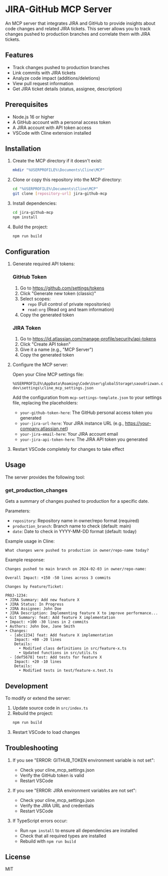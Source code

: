 # JIRA-GitHub MCP Server

An MCP server that integrates JIRA and GitHub to provide insights about code changes and related JIRA tickets. This server allows you to track changes pushed to production branches and correlate them with JIRA tickets.

## Features

- Track changes pushed to production branches
- Link commits with JIRA tickets
- Analyze code impact (additions/deletions)
- View pull request information
- Get JIRA ticket details (status, assignee, description)

## Prerequisites

- Node.js 16 or higher
- A GitHub account with a personal access token
- A JIRA account with API token access
- VSCode with Cline extension installed

## Installation

1. Create the MCP directory if it doesn't exist:
   ```bash
   mkdir "%USERPROFILE%\Documents\Cline\MCP"
   ```

2. Clone or copy this repository into the MCP directory:
   ```bash
   cd "%USERPROFILE%\Documents\Cline\MCP"
   git clone [repository-url] jira-github-mcp
   ```

3. Install dependencies:
   ```bash
   cd jira-github-mcp
   npm install
   ```

4. Build the project:
   ```bash
   npm run build
   ```

## Configuration

1. Generate required API tokens:

   ### GitHub Token
   1. Go to https://github.com/settings/tokens
   2. Click "Generate new token (classic)"
   3. Select scopes:
      - `repo` (Full control of private repositories)
      - `read:org` (Read org and team information)
   4. Copy the generated token

   ### JIRA Token
   1. Go to https://id.atlassian.com/manage-profile/security/api-tokens
   2. Click "Create API token"
   3. Give it a name (e.g., "MCP Server")
   4. Copy the generated token

2. Configure the MCP server:

   Open your Cline MCP settings file:
   ```
   %USERPROFILE%\AppData\Roaming\Code\User\globalStorage\saoudrizwan.claude-dev\settings\cline_mcp_settings.json
   ```

   Add the configuration from `mcp-settings-template.json` to your settings file, replacing the placeholders:
   - `your-github-token-here`: The GitHub personal access token you generated
   - `your-jira-url-here`: Your JIRA instance URL (e.g., https://your-company.atlassian.net)
   - `your-jira-email-here`: Your JIRA account email
   - `your-jira-api-token-here`: The JIRA API token you generated

3. Restart VSCode completely for changes to take effect

## Usage

The server provides the following tool:

### get_production_changes

Gets a summary of changes pushed to production for a specific date.

Parameters:
- `repository`: Repository name in owner/repo format (required)
- `production_branch`: Branch name to check (default: main)
- `date`: Date to check in YYYY-MM-DD format (default: today)

Example usage in Cline:
```
What changes were pushed to production in owner/repo-name today?
```

Example response:
```
Changes pushed to main branch on 2024-02-03 in owner/repo-name:

Overall Impact: +150 -50 lines across 3 commits

Changes by Feature/Ticket:

PROJ-1234:
• JIRA Summary: Add new feature X
• JIRA Status: In Progress
• JIRA Assignee: John Doe
• JIRA Description: Implementing feature X to improve performance...
• Git Summary: feat: Add feature X implementation
• Impact: +100 -30 lines in 2 commits
• Authors: John Doe, Jane Smith
• Changes:
  - [abc1234] feat: Add feature X implementation
    Impact: +80 -20 lines
    Details:
      • Modified class definitions in src/feature-x.ts
      • Updated functions in src/utils.ts
  - [def5678] test: Add tests for feature X
    Impact: +20 -10 lines
    Details:
      • Modified tests in test/feature-x.test.ts
```

## Development

To modify or extend the server:

1. Update source code in `src/index.ts`
2. Rebuild the project:
   ```bash
   npm run build
   ```
3. Restart VSCode to load changes

## Troubleshooting

1. If you see "ERROR: GITHUB_TOKEN environment variable is not set":
   - Check your cline_mcp_settings.json
   - Verify the GitHub token is valid
   - Restart VSCode

2. If you see "ERROR: JIRA environment variables are not set":
   - Check your cline_mcp_settings.json
   - Verify the JIRA URL and credentials
   - Restart VSCode

3. If TypeScript errors occur:
   - Run `npm install` to ensure all dependencies are installed
   - Check that all required types are installed
   - Rebuild with `npm run build`

## License

MIT
